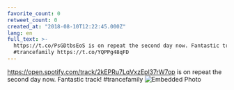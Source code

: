 ```yaml
---
favorite_count: 0
retweet_count: 0
created_at: "2018-08-10T12:22:45.000Z"
lang: en
full_text: >-
  https://t.co/PsGDtbsEoS is on repeat the second day now. Fantastic track!
  #trancefamily https://t.co/YQPPg48qFD
---
```


<https://open.spotify.com/track/2kEPRu7LqVxzEpl37rW7op> is on repeat the second
day now. Fantastic track! #trancefamily
![Embedded Photo](https://twitter-media-coderbyheart.s3.eu-north-1.amazonaws.com/1027893010049257472-DkPPO4oWsAAcRA-.jpg)
